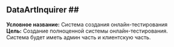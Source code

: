 ## DataArtInquirer ##<br/>
**Условное название:** Система создания онлайн-тестирования<br/>
**Цель:** Создание полноценной системы онлайн-тестирования.<br/>
Система будет иметь админ часть и клиентскую часть.